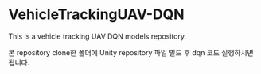 # VehicleTrackingUAV-DQN
This is a vehicle tracking UAV DQN models repository.

본 repository clone한 폴더에 Unity repository 파일 빌드 후 dqn 코드 실행하시면 됩니다.
